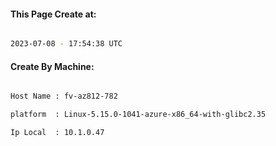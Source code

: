 
   
#### This Page Create at:

```bash

2023-07-08 - 17:54:38 UTC

```

#### Create By Machine:

```bash

Host Name : fv-az812-782

platform  : Linux-5.15.0-1041-azure-x86_64-with-glibc2.35

Ip Local  : 10.1.0.47

```

